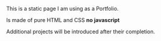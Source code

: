 This is a static page I am using as a Portfolio. 

Is made of pure HTML and CSS **no javascript**

Additional projects will be introduced after their completion. 
